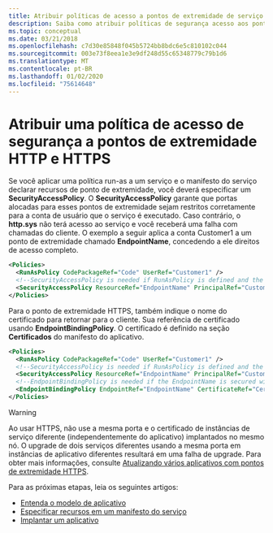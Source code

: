 ```yaml
---
title: Atribuir políticas de acesso a pontos de extremidade de serviço
description: Saiba como atribuir políticas de segurança acesso aos pontos de extremidade HTTP ou HTTPS em seu serviço Service Fabric.
ms.topic: conceptual
ms.date: 03/21/2018
ms.openlocfilehash: c7d30e85848f045b5724bb8bdc6e5c810102c044
ms.sourcegitcommit: 003e73f8eea1e3e9df248d55c65348779c79b1d6
ms.translationtype: MT
ms.contentlocale: pt-BR
ms.lasthandoff: 01/02/2020
ms.locfileid: "75614648"
---
```

# <a name="assign-a-security-access-policy-for-http-and-https-endpoints"></a>Atribuir uma política de acesso de segurança a pontos de extremidade HTTP e HTTPS
Se você aplicar uma política run-as a um serviço e o manifesto do serviço declarar recursos de ponto de extremidade, você deverá especificar um **SecurityAccessPolicy**.  O **SecurityAccessPolicy** garante que portas alocadas para esses pontos de extremidade sejam restritos corretamente para a conta de usuário que o serviço é executado. Caso contrário, o **http.sys** não terá acesso ao serviço e você receberá uma falha com chamadas do cliente. O exemplo a seguir aplica a conta Customer1 a um ponto de extremidade chamado **EndpointName**, concedendo a ele direitos de acesso completo.

```xml
<Policies>
  <RunAsPolicy CodePackageRef="Code" UserRef="Customer1" />
  <!--SecurityAccessPolicy is needed if RunAsPolicy is defined and the Endpoint is http -->
  <SecurityAccessPolicy ResourceRef="EndpointName" PrincipalRef="Customer1" />
</Policies>
```

Para o ponto de extremidade HTTPS, também indique o nome do certificado para retornar para o cliente. Sua referência de certificado usando **EndpointBindingPolicy**.  O certificado é definido na seção **Certificados** do manifesto do aplicativo.

```xml
<Policies>
  <RunAsPolicy CodePackageRef="Code" UserRef="Customer1" />
  <!--SecurityAccessPolicy is needed if RunAsPolicy is defined and the Endpoint is http -->
  <SecurityAccessPolicy ResourceRef="EndpointName" PrincipalRef="Customer1" />
  <!--EndpointBindingPolicy is needed if the EndpointName is secured with https -->
  <EndpointBindingPolicy EndpointRef="EndpointName" CertificateRef="Cert1" />
</Policies>
```

> [!WARNING] 
> Ao usar HTTPS, não use a mesma porta e o certificado de instâncias de serviço diferente (independentemente do aplicativo) implantados no mesmo nó. O upgrade de dois serviços diferentes usando a mesma porta em instâncias de aplicativo diferentes resultará em uma falha de upgrade. Para obter mais informações, consulte [Atualizando vários aplicativos com pontos de extremidade HTTPS](service-fabric-application-upgrade.md#upgrading-multiple-applications-with-https-endpoints).
> 

<!--Every topic should have next steps and links to the next logical set of content to keep the customer engaged-->
Para as próximas etapas, leia os seguintes artigos:
* [Entenda o modelo de aplicativo](service-fabric-application-model.md)
* [Especificar recursos em um manifesto do serviço](service-fabric-service-manifest-resources.md)
* [Implantar um aplicativo](service-fabric-deploy-remove-applications.md)

[image1]: ./media/service-fabric-application-runas-security/copy-to-output.png
